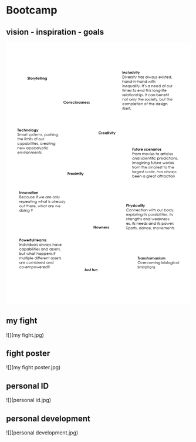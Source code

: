 # Bootcamp
## vision - inspiration - goals
![](vision.jpg)

## my fight
![](my fight.jpg)

## fight poster
![](my fight poster.jpg)

## personal ID
![](personal id.jpg)

## personal development
![](personal development.jpg)
